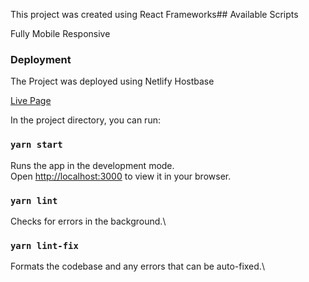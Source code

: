 This project was created using React Frameworks## Available Scripts

Fully Mobile Responsive

### Deployment
The Project was deployed using Netlify Hostbase

[Live Page]()

In the project directory, you can run:

### `yarn start`

Runs the app in the development mode.\
Open [http://localhost:3000](http://localhost:3000) to view it in your browser.

### `yarn lint`

Checks for errors in the background.\

### `yarn lint-fix`

Formats the codebase and any errors that can be auto-fixed.\
